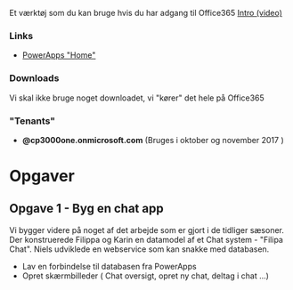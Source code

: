
Et værktøj som du kan bruge hvis du har adgang til Office365
[Intro (video)](https://youtu.be/sEHsnVIx31E)

### Links
- [PowerApps "Home"](https://powerapps.microsoft.com/da-dk/)

### Downloads 
Vi skal ikke bruge noget downloadet, vi "kører" det hele på Office365
### "Tenants"
- **@cp3000one.onmicrosoft.com** (Bruges i oktober og november 2017 )

# Opgaver

## Opgave 1 - Byg en chat app
Vi bygger videre på noget af det arbejde som er gjort i de tidliger sæsoner. Der konstruerede Filippa og Karin en datamodel af et Chat system - "Filipa Chat". Niels udviklede en webservice som kan snakke med databasen.

- Lav en forbindelse til databasen fra PowerApps
- Opret skærmbilleder ( Chat oversigt, opret ny chat, deltag i chat ...)

